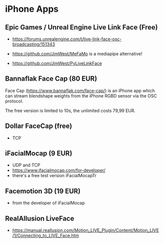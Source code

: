 # iPhone Apps

## Epic Games / Unreal Engine Live Link Face (Free)

* https://forums.unrealengine.com/t/live-link-face-osc-broadcasting/151343

* https://github.com/JimWest/MeFaMo is a mediapipe alternative!
* https://github.com/JimWest/PyLiveLinkFace

## Bannaflak Face Cap (80 EUR)

Face Cap (https://www.bannaflak.com/face-cap/) is an iPhone app which can
stream blendshape weights from the iPhone RGBD sensor via the OSC protocol.

The free version is limited to 10s, the unlimited costs 79,99 EUR.

## Dollar FaceCap (free)

* TCP

## iFacialMocap (9 EUR)

* UDP and TCP
* https://www.ifacialmocap.com/for-developer/
* there's a free test version iFacialMocapTr

## Facemotion 3D (19 EUR)

* from the developer of iFacialMocap

## RealAllusion LiveFace

* https://manual.reallusion.com/Motion_LIVE_Plugin/Content/Motion_LIVE/1/Connecting_to_LIVE_Face.htm